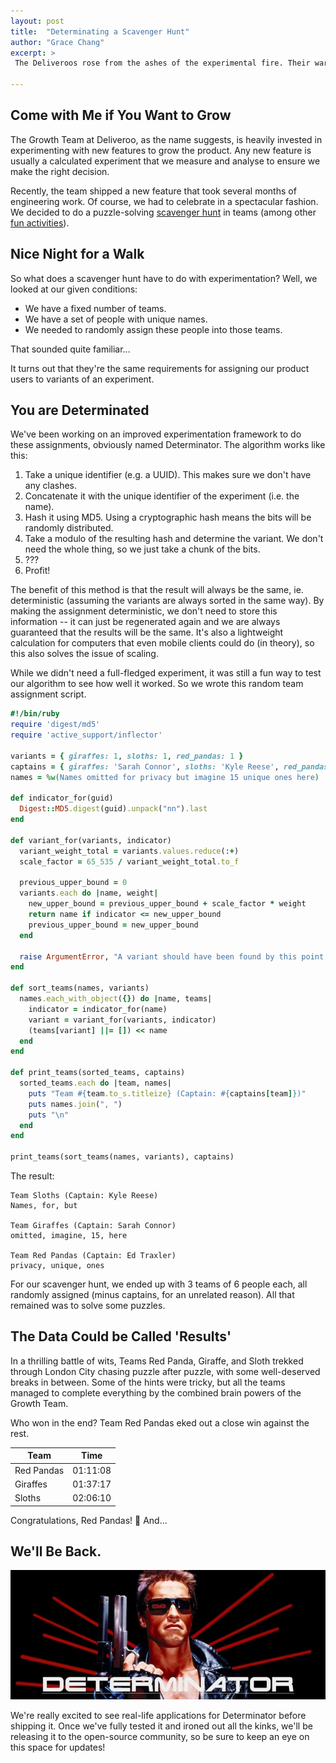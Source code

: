 ```yaml
---
layout: post
title:  "Determinating a Scavenger Hunt"
author: "Grace Chang"
excerpt: >
 The Deliveroos rose from the ashes of the experimental fire. Their war to grow the product had raged for decades, but the final battle would not be fought in the future. It would be fought here, in our present. Tonight...

---
```


## Come with Me if You Want to Grow

The Growth Team at Deliveroo, as the name suggests, is heavily invested in experimenting with new features to grow the product. Any new feature is usually a calculated experiment that we measure and analyse to ensure we make the right decision.

Recently, the team shipped a new feature that took several months of engineering work. Of course, we had to celebrate in a spectacular fashion. We decided to do a puzzle-solving [scavenger hunt](https://www.inthehiddencity.com/london/) in teams (among other [fun activities](http://www.novelty-automation.com/)).

## Nice Night for a Walk

So what does a scavenger hunt have to do with experimentation? Well, we looked at our given conditions:

* We have a fixed number of teams.
* We have a set of people with unique names.
* We needed to randomly assign these people into those teams.

That sounded quite familiar...

It turns out that they're the same requirements for assigning our product users to variants of an experiment.

## You are Determinated

We've been working on an improved experimentation framework to do these assignments, obviously  named Determinator. The algorithm works like this:

1. Take a unique identifier (e.g. a UUID).
   This makes sure we don't have any clashes.
2. Concatenate it with the unique identifier of the experiment (i.e. the name).
3. Hash it using MD5.
   Using a cryptographic hash means the bits will be randomly distributed.
4. Take a modulo of the resulting hash and determine the variant.
   We don't need the whole thing, so we just take a chunk of the bits.
5. ???
6. Profit!

The benefit of this method is that the result will always be the same, ie. deterministic (assuming the variants are always sorted in the same way). By making the assignment deterministic, we don't need to store this information -- it can just be regenerated again and we are always guaranteed that the results will be the same. It's also a lightweight calculation for computers that even mobile clients could do (in theory), so this also solves the issue of scaling.

While we didn't need a full-fledged experiment, it was still a fun way to test our algorithm to see how well it worked. So we wrote this random team assignment script.

```ruby
#!/bin/ruby
require 'digest/md5'
require 'active_support/inflector'

variants = { giraffes: 1, sloths: 1, red_pandas: 1 }
captains = { giraffes: 'Sarah Connor', sloths: 'Kyle Reese', red_pandas: 'Ed Traxler' }
names = %w(Names omitted for privacy but imagine 15 unique ones here)

def indicator_for(guid)
  Digest::MD5.digest(guid).unpack("nn").last
end

def variant_for(variants, indicator)
  variant_weight_total = variants.values.reduce(:+)
  scale_factor = 65_535 / variant_weight_total.to_f

  previous_upper_bound = 0
  variants.each do |name, weight|
    new_upper_bound = previous_upper_bound + scale_factor * weight
    return name if indicator <= new_upper_bound
    previous_upper_bound = new_upper_bound
  end

  raise ArgumentError, "A variant should have been found by this point; there is a bug in the code."
end

def sort_teams(names, variants)
  names.each_with_object({}) do |name, teams|
    indicator = indicator_for(name)
    variant = variant_for(variants, indicator)
    (teams[variant] ||= []) << name
  end
end

def print_teams(sorted_teams, captains)
  sorted_teams.each do |team, names|
    puts "Team #{team.to_s.titleize} (Captain: #{captains[team]})"
    puts names.join(", ")
    puts "\n"
  end
end

print_teams(sort_teams(names, variants), captains)
```

The result:
```
Team Sloths (Captain: Kyle Reese)
Names, for, but

Team Giraffes (Captain: Sarah Connor)
omitted, imagine, 15, here

Team Red Pandas (Captain: Ed Traxler)
privacy, unique, ones
```

For our scavenger hunt, we ended up with 3 teams of 6 people each, all randomly assigned (minus captains, for an unrelated reason). All that remained was to solve some puzzles.

## The Data Could be Called 'Results'

In a thrilling battle of wits, Teams Red Panda, Giraffe, and Sloth trekked through London City chasing puzzle after puzzle, with some well-deserved breaks in between. Some of the hints were tricky, but all the teams managed to complete everything by the combined brain powers of the Growth Team.

Who won in the end? Team Red Pandas eked out a close win against the rest.

| Team       | Time     |
| ---------- | -------- |
| Red Pandas | 01:11:08 |
| Giraffes   | 01:37:17 |
| Sloths     | 02:06:10 |

Congratulations, Red Pandas! 🎉 And...

## We'll Be Back.

![The Determinator](/images/posts/determinating-scavenger-hunt/determinator.jpg)

We're really excited to see real-life applications for Determinator before shipping it. Once we've fully tested it and ironed out all the kinks, we'll be releasing it to the open-source community, so be sure to keep an eye on this space for updates!
